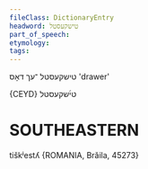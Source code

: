 ```yaml
---
fileClass: DictionaryEntry
headword: טישקעסטל
part_of_speech: 
etymology: 
tags: 
---
```

טישקעסטל
־עך
דאָס
'drawer'

{CEYD}
טי֜שקעסטל

SOUTHEASTERN
==============

tiškʲestʎ {ROMANIA, Brăila, 45273}
